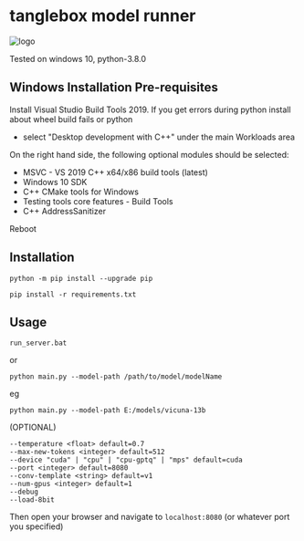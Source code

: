 # tanglebox model runner

![logo](https://i.imgur.com/TlnVcbM.png)

Tested on windows 10, python-3.8.0

## Windows Installation Pre-requisites

Install Visual Studio Build Tools 2019. If you get errors during python install about wheel build fails or python

- select "Desktop development with C++" under the main Workloads area

On the right hand side, the following optional modules should be selected:

- MSVC - VS 2019 C++ x64/x86 build tools (latest)
- Windows 10 SDK
- C++ CMake tools for Windows
- Testing tools core features - Build Tools
- C++ AddressSanitizer

Reboot

## Installation

`python -m pip install --upgrade pip`

`pip install -r requirements.txt`

## Usage

`run_server.bat`

or

`python main.py --model-path /path/to/model/modelName`

eg

`python main.py --model-path E:/models/vicuna-13b`

(OPTIONAL)

```
--temperature <float> default=0.7
--max-new-tokens <integer> default=512
--device "cuda" | "cpu" | "cpu-gptq" | "mps" default=cuda
--port <integer> default=8080
--conv-template <string> default=v1
--num-gpus <integer> default=1
--debug
--load-8bit
```

Then open your browser and navigate to `localhost:8080` (or whatever port you specified)

